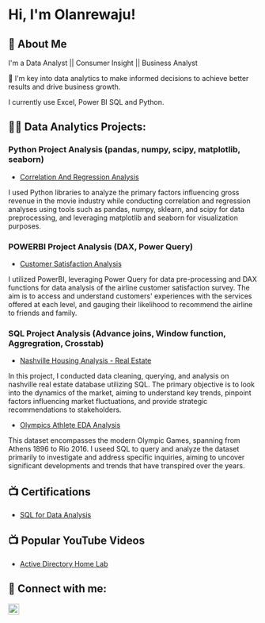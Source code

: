 <h1>Hi, I'm Olanrewaju! </h1>

## 🚀 About Me
I'm a Data Analyst || Consumer Insight || Business Analyst

👀 I'm key into data analytics to make informed decisions to achieve better results and drive business growth.

I currently use Excel, Power BI SQL and Python.

<h2>👨‍💻 Data Analytics Projects:</h2>

  ### Python Project Analysis (pandas, numpy, scipy, matplotlib, seaborn)

  - [Correlation And Regression Analysis](https://github.com/OlanrewajuDatanalyst/Regression-and-Correlation-Analysis-Using-Python-Libraries.git)

I used Python libraries to analyze the primary factors influencing gross revenue in the movie industry while conducting correlation and regression analyses using tools such as pandas, numpy, sklearn, and scipy for data preprocessing, and leveraging matplotlib and seaborn for visualization purposes.

  ### POWERBI Project Analysis (DAX, Power Query)

  - [Customer Satisfaction Analysis](https://github.com/OlanrewajuDatanalyst/Customer-Satisfaction-Survey-Analysis.git)

I utilized PowerBI, leveraging Power Query for data pre-processing and DAX functions for data analysis of the airline customer satisfaction survey. The aim is to access and understand customers' experiences with the services offered at each level, and gauging their likelihood to recommend the airline to friends and family.
    
  ### SQL Project Analysis (Advance joins, Window function, Aggregration, Crosstab)
  - [Nashville Housing Analysis - Real Estate](https://github.com/OlanrewajuDatanalyst/Nashville-Housing-Analysis-Using-SQL.git)

In this project, I conducted data cleaning, querying, and analysis on nashville real estate database utilizing SQL. The primary objective is to look into the dynamics of the market, aiming to understand key trends, pinpoint factors influencing market fluctuations, and provide strategic recommendations to stakeholders.


  - [Olympics Athlete EDA Analysis](https://github.com/OlanrewajuDatanalyst/Olympics-Athlete-Events-EDA-Analysis)

This dataset encompasses the modern Olympic Games, spanning from Athens 1896 to Rio 2016. I useed SQL to query and analyze the dataset primarily to investigate and address specific inquiries, aiming to uncover significant developments and trends that have transpired over the years.

<h2>📺 Certifications</h2>

- [SQL for Data Analysis](https://www.youtube.com/watch?v=a83ASGn_V_s)

<h2>📺 Popular YouTube Videos</h2>

- [Active Directory Home Lab](https://www.youtube.com/watch?v=a83ASGn_V_s)

<h2> 🤳 Connect with me:</h2>

[<img align="left" alt="JoshMadakor | LinkedIn" width="22px" src="https://cdn.jsdelivr.net/npm/simple-icons@v3/icons/linkedin.svg" />][linkedin]

[linkedin]: https://linkedin.com/in/joshmadakor

<!--
**joshmadakor1/joshmadakor1** is a ✨ _special_ ✨ repository because its `README.md` (this file) appears on your GitHub profile.

Here are some ideas to get you started:

- 🔭 I’m currently working on ...
- 🌱 I’m currently learning ...
- 👯 I’m looking to collaborate on ...
- 🤔 I’m looking for help with ...
- 💬 Ask me about ...
- 📫 How to reach me: ...
- 😄 Pronouns: ...
- ⚡ Fun fact: ...
-->
